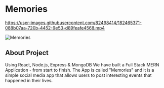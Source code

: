 # Memories

https://user-images.githubusercontent.com/82498414/182465371-088b07aa-720b-4452-9e53-d89feafe4568.mp4


![Memories](https://user-images.githubusercontent.com/82498414/182832441-7a8a91e5-6446-4999-9413-e7ad83e558e2.png)


## About Project

Using React, Node.js, Express & MongoDB We have built a Full Stack MERN Application - from start to finish. The App is called "Memories" and it is a simple social media app that allows users to post interesting events that happened in their lives.
